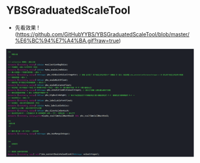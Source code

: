 # YBSGraduatedScaleTool
- 先看效果
!<img>(https://github.com/GitHubYYBS/YBSGraduatedScaleTool/blob/master/%E6%BC%94%E7%A4%BA.gif?raw=true)

![Alt text](https://github.com/GitHubYYBS/YBSGraduatedScaleTool/blob/master/Snip20180604_1.png?raw=true)
